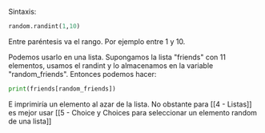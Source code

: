 
Sintaxis:

```python
random.randint(1,10)
```

Entre paréntesis va el rango. Por ejemplo entre 1 y 10.

Podemos usarlo en una lista. Supongamos la lista "friends" con 11 elementos, usamos el randint y lo almacenamos en la variable "random_friends". Entonces podemos hacer:

```python
print(friends[random_friends])
```

E imprimiría un elemento al azar de la lista. No obstante para [[4 - Listas]] es mejor usar [[5 - Choice y Choices para seleccionar un elemento random de una lista]]




